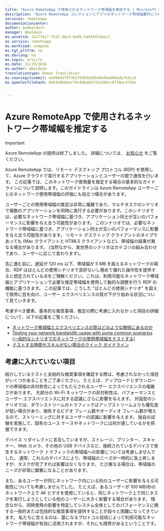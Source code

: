 ```yaml
---
title: "Azure RemoteApp で使用されるネットワーク帯域幅を推定する | Microsoft Docs"
description: "Azure RemoteApp コレクションとアプリのネットワーク帯域幅要件について説明します。"
services: remoteapp
documentationcenter: 
author: msmbaldwin
manager: mbaldwin
ms.assetid: 3127f4c7-f532-46c3-ba9b-649f647abec1
ms.service: remoteapp
ms.workload: compute
ms.tgt_pltfrm: na
ms.devlang: na
ms.topic: article
ms.date: 11/23/2016
ms.author: mbaldwin
translationtype: Human Translation
ms.sourcegitcommit: e4d94d3f9736378d93e93be6645ed04ade763ca3
ms.openlocfilehash: 045410664ec70c846abbf32a36dcc8f70ac471be


---
```

# <a name="estimate-azure-remoteapp-network-bandwidth-usage"></a>Azure RemoteApp で使用されるネットワーク帯域幅を推定する
> [!IMPORTANT]
> Azure RemoteApp の提供は終了しました。 詳細については、 [お知らせ](https://go.microsoft.com/fwlink/?linkid=821148) をご覧ください。
> 
> 

Azure RemoteApp では、リモート デスクトップ プロトコル (RDP) を使用して、Azure クラウドで実行するアプリケーションとユーザーの間で通信を行います。 この記事では、このネットワーク使用量を推定する場合の基本的なガイドラインについて説明します。このガイドラインは Azure RemoteApp ユーザーごとのネットワーク使用帯域幅の評価にも役立つ場合があります。

ユーザーごとの使用帯域幅の推定は非常に複雑であり、マルチタスクのシナリオで複数のアプリケーションを同時に実行する必要があります。このシナリオでは、必要なネットワーク帯域幅に基づき、アプリケーション同士が互いのパフォーマンスに影響を与え合う可能性があります。 このシナリオでは、必要なネットワーク帯域幅に基づき、アプリケーション同士が互いのパフォーマンスに影響を与え合う可能性があります。 リモート デスクトップ クライアントのタイプであっても (Mac クライアントと HTML5 クライアントなど)、帯域幅の結果が異なる場合があります。 (当然ながら、実世界のシナリオはカテゴリの組み合わせであり、ユーザーに応じて変わります)。

先に進む前に、遅延が 120 ms 以下、帯域幅が 5 MB を超えるネットワークの場合、RDP はほとんどの使用シナリオで良好ないし極めて優れた操作性を提供すると想定されている点をご理解ください。これは、利用可能なネットワーク帯域幅とアプリケーションで必要な推定帯域幅を使用して動的な調整を行う RDP の機能に基づきます。 この記事では、こうした "ほとんどの使用シナリオ" を超えて限界に目を向け、ユーザー エクスペリエンスの質が下がり始める状況について見ていきます。

考慮すべき要素、基本的な推奨事項、推定の際に考慮に入れなかった項目の詳細について、以下の記事をご覧ください。

* [ネットワーク帯域幅とエクスペリエンスの質はどのような関係にあるのか](remoteapp-bandwidthexperience.md)
* [Testing your network bandwidth usage with some common scenarios (一般的なシナリオでのネットワークの使用帯域幅をテストする)](remoteapp-bandwidthtests.md)
* [テストする時間やスキルがない場合のクイック ガイドライン](remoteapp-bandwidthguidelines.md)

## <a name="what-are-we-not-including"></a>考慮に入れていない項目
紹介しているテストと全般的な推奨事項を確認する際は、考慮されなかった項目がいくつかあることをご了承ください。 たとえば、アップロードとダウンロードの帯域幅の非対称性によってもたらされるユーザー エクスペリエンスの複雑さがあります。 大部分の Wi-Fi ネットワークの非対称性は、パフォーマンスとユーザー エクスペリエンスに対する認識にさらに影響を与えます。 対話型のシナリオでは、ダウンストリームのトラフィックはアップストリームよりも優先度が低い場合があり、損失するビデオ フレーム数やオーディオ フレーム数が増えるので、ストリーミングに対するユーザーの認識に影響を与えます。 独自の試験を実施して、固有のユース ケースやネットワークには何が適しているかを把握できます。

デバイス リダイレクトに言及していますが、ストレージ、プリンター、スキャナー、Web カメラ、その他の USB デバイスなど、接続されているデバイスで発生するネットワーク トラフィックの帯域幅への影響については考慮しませんでした。 通常、これらのデバイスにより、帯域幅のニーズが一時的に急上昇しますが、タスクが完了すれば影響はなくなります。 たび重なる場合は、帯域幅のニーズが非常に顕著になることがあります。

また、あるユーザーが同じネットワーク内にいる別のユーザーに影響を与える可能性についても考慮しませんでした。 たとえば、あるユーザーが 100 MB/秒のネットワーク上で 4K ビデオを使用していると、同じネットワーク上で同じタスクを実行しようとしている他のユーザーに大きく影響する場合があります。 残念ながら、同時使用の影響を特定してシステム全体としてのパフォーマンスに関する一般的または包括的な推奨事項を提供することが段々と困難になってきています。 私たちに言えるのは、基になるプロトコル技術によって利用可能なネットワーク帯域幅が有効に活用されますが、それにも限界があるということです。




<!--HONumber=Dec16_HO2-->


